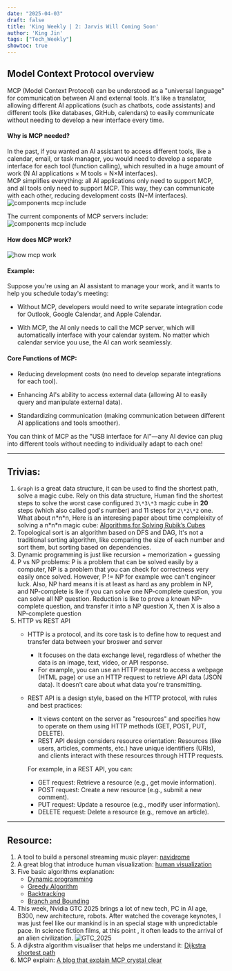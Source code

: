 ```yaml
---
date: "2025-04-03"
draft: false
title: 'King Weekly | 2: Jarvis Will Coming Soon'
author: 'King Jin'
tags: ["Tech_Weekly"]
showtoc: true
---
```


## Model Context Protocol overview
MCP (Model Context Protocol) can be understood as a "universal language" for communication between AI and external tools. It's like a translator, allowing different AI applications (such as chatbots, code assistants) and different tools (like databases, GitHub, calendars) to easily communicate without needing to develop a new interface every time.

#### Why is MCP needed?

In the past, if you wanted an AI assistant to access different tools, like a calendar, email, or task manager, you would need to develop a separate interface for each tool (function calling), which resulted in a huge amount of work (N AI applications × M tools = N×M interfaces).   
MCP simplifies everything: all AI applications only need to support MCP, and all tools only need to support MCP. This way, they can communicate with each other, reducing development costs (N+M interfaces).
![components mcp include](/TechStuff/mcp.png)

The current components of MCP servers include:
![components mcp include](/TechStuff/mcp_include.png)

#### How does MCP work?
![how mcp work](/TechStuff/mcp_work.png)

#### Example:

Suppose you're using an AI assistant to manage your work, and it wants to help you schedule today's meeting:   

- Without MCP, developers would need to write separate integration code for Outlook, Google Calendar, and Apple Calendar.

- With MCP, the AI only needs to call the MCP server, which will automatically interface with your calendar system. No matter which calendar service you use, the AI can work seamlessly.

#### Core Functions of MCP:

- Reducing development costs (no need to develop separate integrations for each tool).

- Enhancing AI's ability to access external data (allowing AI to easily query and manipulate external data).

- Standardizing communication (making communication between different AI applications and tools smoother).   

You can think of MCP as the "USB interface for AI"—any AI device can plug into different tools without needing to individually adapt to each one!

------

## Trivias:
1. ``Graph`` is a great data structure, it can be used to find the shortest path, solve a magic cube.
Rely on this data structure, Human find the shortest steps to solve the worst case configured 
``3\*3\*3`` magic cube in **20** steps (which also called god's number) and 11 steps for ``2\*2\*2`` one. What about n\*n\*n, Here is an interesing paper 
about time compleixity of solving a n\*n\*n magic cube: [Algorithms for Solving Rubik’s Cubes](/Demaine_Algoritms_for_solving.pdf)
2. Topological sort is an algorithm based on DFS and DAG, It's not a traditional sorting algorithm, like comparing the size of each number and sort them, but sorting based on dependencies.
3. Dynamic programming is just like recursion + memorization + guessing
4. P vs NP problems: P is a problem  that can be solved easily by a computer, NP is a problem that you can check for correctness very easily once solved. However, P != NP for example wec can't engineer luck.
   Also, NP hard means it is at least as hard as any problem in NP, and NP-complete is lke if you can solve one NP-complete question, you can solve all NP question.
   Reduction is like to prove a known NP-complete question, and transfer it into a NP question X, then X is also a NP-complete question
5. HTTP vs REST API   
   - HTTP is a protocol, and its core task is to define how to request and transfer data between your broswer and server

     - It focuses on the data exchange level, regardless of whether the data is an image, text, video, or API response.
     - For example, you can use an HTTP request to access a webpage (HTML page) or use an HTTP request to retrieve API data (JSON data). It doesn’t care about what data you're transmitting.

   - REST API is a design style, based on the HTTP protocol, with rules and best practices:

      - It views content on the server as "resources" and specifies how to operate on them using HTTP methods (GET, POST, PUT, DELETE).
      - REST API design considers resource orientation: Resources (like users, articles, comments, etc.) have unique identifiers (URIs), and clients interact with these resources through HTTP requests.
      
      For example, in a REST API, you can:

      - GET request: Retrieve a resource (e.g., get movie information).
      - POST request: Create a new resource (e.g., submit a new comment).
      - PUT request: Update a resource (e.g., modify user information).
      - DELETE request: Delete a resource (e.g., remove an article).

-------
## Resource: 
1. A tool to build a personal streaming music player: [navidrome](https://www.navidrome.org/)
2. A great blog that introduce human visualization: [human visualization](https://www-sciencedirect-com.eux.idm.oclc.org/science/article/pii/B9780128038130000040#f0015)
3. Five basic algorithms explanation:
   - [Dynamic programming](https://houbb.github.io/2020/01/23/data-struct-learn-07-base-dp)
   - [Greedy Algorithm](https://houbb.github.io/2020/01/23/data-struct-learn-07-base-greedy)
   - [Backtracking](https://www.bilibili.com/video/BV1wi4y157er?spm_id_from=333.788.videopod.sections&vd_source=783331b1d88fa190b5ce8305307e0af5)
   - [Branch and Bounding](https://chatgpt.com/share/67d76084-79f0-8006-8a37-4500841a7b9a)
4. This week, Nvidia GTC 2025 brings a lot of new tech, PC in AI age, B300, new architecture, robots.
After watched the coverage keynotes, I was just feel like our mankind is in an special stage with unpredictable pace. In science fiction films, at this point
, it often leads to the arrival of an alien civilization.
![GTC_2025](https://cdn.mos.cms.futurecdn.net/QQ6ZABoJtLbUEnGLXxz2GT-970-80.png.webp)
5. A dijkstra algorithm visualiser that helps me understand it: [Dijkstra shortest path](https://www.cs.usfca.edu/~galles/visualization/Dijkstra.html)
6. MCP explain: [A blog that explain MCP crystal clear](https://www.philschmid.de/mcp-introduction)